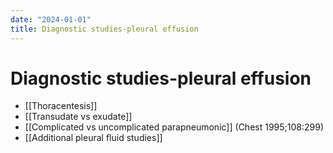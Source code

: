 ```yaml
---
date: "2024-01-01"
title: Diagnostic studies-pleural effusion
---
```


# Diagnostic studies-pleural effusion

* [[Thoracentesis]]
* [[Transudate vs exudate]]
* [[Complicated vs uncomplicated parapneumonic]] (Chest 1995;108:299)
* [[Additional pleural fluid studies]] 
